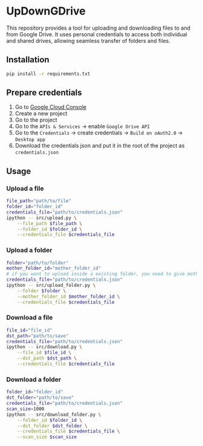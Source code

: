 # UpDownGDrive
This repository provides a tool for uploading and downloading files to and from Google Drive. It uses personal credentials to access both individual and shared drives, allowing seamless transfer of folders and files.

## Installation

```bash
pip install -r requirements.txt
```

## **Prepare credentials**

1. Go to [Google Cloud Console](https://console.cloud.google.com/)
2. Create a new project
3. Go to the project
4. Go to the `APIs & Services` -> enable `Google Drive API`
5. Go to the `Credentials` -> create credentials -> `Build on oAuth2.0` -> `Desktop app`
6. Download the credentials json and put it in the root of the project as `credentials.json`

## Usage

### Upload a file

```bash
file_path="path/to/file"
folder_id="folder_id"
credentials_file="path/to/credentials.json"
ipython -- src/upload.py \
	--file_path $file_path \
	--folder_id $folder_id \
	--credentials_file $credentials_file
```

### Upload a folder

```bash
folder="path/to/folder"
mother_folder_id="mother_folder_id"
# if you want to upload inside a existing folder, you need to give mother folder id
credentials_file="path/to/credentials.json"
ipython -- src/upload_folder.py \
	--folder $folder \
	--mother_folder_id $mother_folder_id \
	--credentials_file $credentials_file
```

### Download a file

```bash
file_id="file_id"
dst_path="path/to/save"
credentials_file="path/to/credentials.json"
ipython -- src/download.py \
	--file_id $file_id \
	--dst_path $dst_path \
	--credentials_file $credentials_file
```

### Download a folder

```bash
folder_id="folder_id"
dst_folder="path/to/save"
credentials_file="path/to/credentials.json"
scan_size=1000
ipython -- src/download_folder.py \
	--folder_id $folder_id \
	--dst_folder $dst_folder \
	--credentials_file $credentials_file \
	--scan_size $scan_size
```
